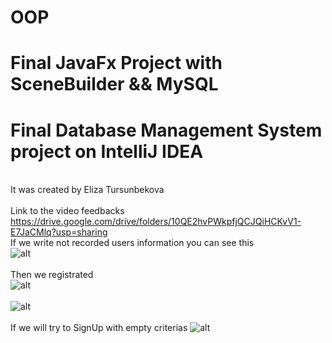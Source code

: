 # OOP
# Final JavaFx Project with SceneBuilder && MySQL
# Final Database Management System project on IntelliJ IDEA
<br>It was created by Eliza Tursunbekova
<br><br>Link to the video feedbacks https://drive.google.com/drive/folders/10QE2hvPWkpfjQCJQiHCKvV1-E7JaCMlq?usp=sharing<br>
If we write not recorded users information you can see this<br>
![alt](https://sun9-52.userapi.com/impg/koz4_iEYzjb71K3s-ROf4tfCu15HXyuFx6cf9Q/0cS4MkjhfNo.jpg?size=1346x673&quality=96&sign=edc899f74a49f78e4e3d6ddc9c920d64&type=album)
<br><br>
Then we registrated<br>
![alt](https://sun9-47.userapi.com/impg/ZVK-aXJqgu0P_A-3cqPkWV1zWXlLPnToa4s8-A/XHPQlewUnF4.jpg?size=1011x619&quality=95&sign=3ba4d6d7ee3b8bef9dd96a79fb60314f&type=album)
<br><br>
![alt](https://sun9-79.userapi.com/impg/i7yOAxYXR8oTUq_jfdkHdkzpLCcioacY9AdFHQ/rZ-zlfU3dNQ.jpg?size=1069x674&quality=96&sign=1df5601b294e67a918d3c43be1695487&type=album)
<br><br>
If we will try to SignUp with empty criterias 
![alt](https://sun9-67.userapi.com/impg/tamJStJ0Kq-FDmqhyQKAEiYJdJotnR86_lLQVg/oVZ628V-F9Q.jpg?size=1255x698&quality=96&sign=521a647778d10719fcd6f83b6a5f832b&type=album)
